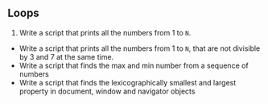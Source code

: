 ## Loops

1. Write a script that prints all the numbers from 1 to `N`.
* Write a script that prints all the numbers from 1 to `N`, that are not divisible by 3 and 7 at the same time.
* Write a script that finds the max and min number from a sequence of numbers
* Write a script that finds the lexicographically smallest and largest property in document, window and navigator objects
